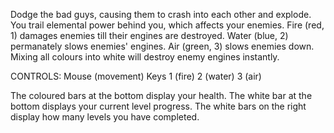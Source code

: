Dodge the bad guys, causing them to crash into each other and explode. You trail elemental power behind you, which affects your enemies. Fire (red, 1) damages enemies till their engines are destroyed. Water (blue, 2) permanately slows enemies' engines. Air (green, 3) slows enemies down. Mixing all colours into white will destroy enemy engines instantly.

CONTROLS: Mouse (movement) Keys 1 (fire) 2 (water) 3 (air)

The coloured bars at the bottom display your health. The white bar at the bottom displays your current level progress. The white bars on the right display how many levels you have completed.